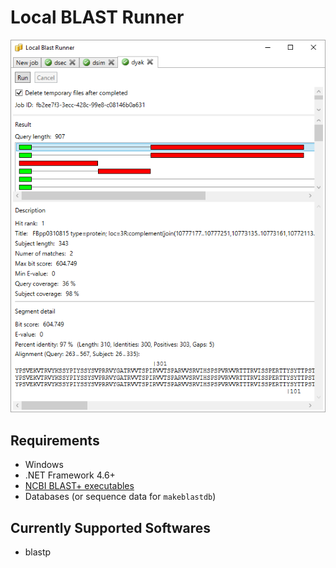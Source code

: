 # Local BLAST Runner

![Screenshot](https://github.com/fog-bank/localblast/blob/master/docs/images/screenshot.png)

## Requirements
* Windows
* .NET Framework 4.6+
* [NCBI BLAST+ executables](https://blast.ncbi.nlm.nih.gov/Blast.cgi?CMD=Web&PAGE_TYPE=BlastDocs&DOC_TYPE=Download)
* Databases (or sequence data for `makeblastdb`)

## Currently Supported Softwares
* blastp